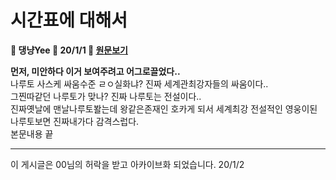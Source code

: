# 시간표에 대해서
**🐠 댕냥Yee 📆 20/1/1 📰 [원문보기]()**  

**먼저, 미안하다 이거 보여주려고 어그로끌었다..**  
나루토 사스케 싸움수준 ㄹㅇ실화냐? 진짜 세계관최강자들의 싸움이다..  
그찐따같던 나루토가 맞나? 진짜 나루토는 전설이다..  
진짜옛날에 맨날나루토봘는데 왕같은존재인 호카게 되서 세계최강 전설적인 영웅이된나루토보면 진짜내가다 감격스럽다.  
본문내용 끝  

---
이 게시글은 00님의 허락을 받고 아카이브화 되었습니다. 20/1/2
